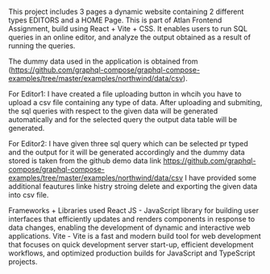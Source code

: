 This project includes 3 pages a dynamic website containing 2 different types EDITORS and a HOME Page. This is part of Atlan Frontend Assignment, build using React + Vite + CSS. It enables users to run SQL queries in an online editor, and analyze the output obtained as a result of running the queries.

The dummy data used in the application is obtained from (https://github.com/graphql-compose/graphql-compose-examples/tree/master/examples/northwind/data/csv).

For Editor1:
I have created a file uploading button in whcih you have to upload a csv file containing any type of data. After uploading and submiting, the sql queries with respect to the given data will be generated automatically
and for the selected query the output data table will be generated.

For Editor2:
I have given three sql query which can be selected pr typed and the output for it will be generated accordingly and the dummy data stored is taken from the github demo data link 
https://github.com/graphql-compose/graphql-compose-examples/tree/master/examples/northwind/data/csv
I have provided some additional feautures linke histry stroing delete and exporting the given data into csv file.

Frameworks + Libraries used
React JS - JavaScript library for building user interfaces that efficiently updates and renders components in response to data changes, enabling the development of dynamic and interactive web applications.
Vite - Vite is a fast and modern build tool for web development that focuses on quick development server start-up, efficient development workflows, and optimized production builds for JavaScript and TypeScript projects.
